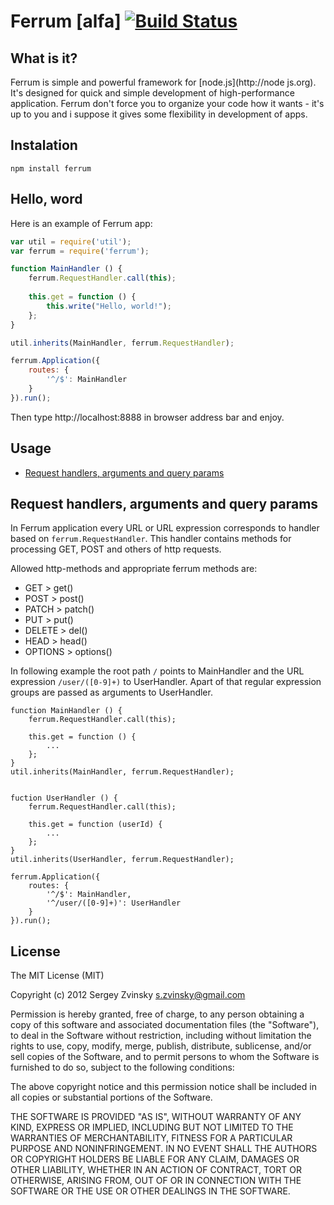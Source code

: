 Ferrum [alfa] [![Build Status](https://travis-ci.org/sergez/ferrum.png?branch=master)](ferrum)
=========

What is it?
-----------

Ferrum is simple and powerful framework for [node.js](http://node js.org). It's designed for quick and simple development of high-performance application. Ferrum don't force you to organize your code how it wants - it's up to you and i suppose it gives some flexibility in development of apps.

Instalation
-----------

`npm install ferrum`

Hello, word
-----------
Here is an example of Ferrum app:

```js
var util = require('util');
var ferrum = require('ferrum');

function MainHandler () {
    ferrum.RequestHandler.call(this);
    
    this.get = function () {
        this.write("Hello, world!");
    };
}

util.inherits(MainHandler, ferrum.RequestHandler);

ferrum.Application({
    routes: {
        '^/$': MainHandler
    }
}).run();
```

Then type http://localhost:8888  in browser address bar and enjoy.

Usage
-----

* [Request handlers, arguments and query params](#request-handlers-arguments-and-query-params)


Request handlers, arguments and query params
------------------------------
In Ferrum application every URL or URL expression corresponds to handler based on `ferrum.RequestHandler`. This handler contains methods for processing GET, POST and others of http requests.

Allowed http-methods and appropriate ferrum methods are:

* GET       > get()
* POST      > post()
* PATCH     > patch()
* PUT       > put()
* DELETE    > del()
* HEAD      > head()
* OPTIONS   > options()


In following example the root path `/` points to MainHandler and the URL expression `/user/([0-9]+)` to UserHandler. Apart of that regular expression groups are passed as arguments to UserHandler.

```
function MainHandler () {
    ferrum.RequestHandler.call(this);
    
    this.get = function () {
        ...
    };
}
util.inherits(MainHandler, ferrum.RequestHandler);


fuction UserHandler () {
    ferrum.RequestHandler.call(this);
    
    this.get = function (userId) {
        ...
    };
}
util.inherits(UserHandler, ferrum.RequestHandler);

ferrum.Application({
    routes: {
        '^/$': MainHandler,
        '^/user/([0-9]+)': UserHandler
    }
}).run();

```

License
-------

The MIT License (MIT)

Copyright (c) 2012 Sergey Zvinsky s.zvinsky@gmail.com

Permission is hereby granted, free of charge, to any person obtaining a copy of this software and associated
documentation files (the "Software"), to deal in the Software without restriction, including without limitation
the rights to use, copy, modify, merge, publish, distribute, sublicense, and/or sell copies of the Software,
and to permit persons to whom the Software is furnished to do so, subject to the following conditions:

The above copyright notice and this permission notice shall be included in all copies or substantial portions of the
Software.

THE SOFTWARE IS PROVIDED "AS IS", WITHOUT WARRANTY OF ANY KIND, EXPRESS OR IMPLIED, INCLUDING BUT NOT LIMITED
TO THE WARRANTIES OF MERCHANTABILITY, FITNESS FOR A PARTICULAR PURPOSE AND NONINFRINGEMENT. IN NO EVENT SHALL
THE AUTHORS OR COPYRIGHT HOLDERS BE LIABLE FOR ANY CLAIM, DAMAGES OR OTHER LIABILITY, WHETHER IN AN ACTION OF CONTRACT,
 TORT OR OTHERWISE, ARISING FROM, OUT OF OR IN CONNECTION WITH THE SOFTWARE OR THE USE OR OTHER DEALINGS IN THE SOFTWARE.